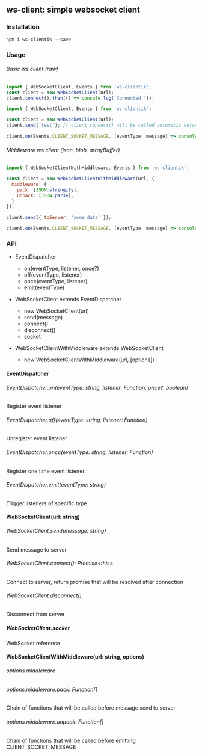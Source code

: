 ## ws-client: simple websocket client

### Installation
```
npm i ws-clientik --save
```

### Usage

###### Basic ws client (raw)
```js
import { WebSocketClient, Events } from 'ws-clientik';
const client = new WebSocketClient(url);
client.connect().then(() => console.log('Connected!'));
```
```js
import { WebSocketClient, Events } from 'ws-clientik';

const client = new WebSocketClient(url);
client.send('test'); // client.connect() will be called automatic before sending

client.on(Events.CLIENT_SOCKET_MESSAGE, (eventType, message) => console.log(message));
```

###### Middleware ws client (json, blob, arrayBuffer)
```js
import { WebSocketClientWithMiddleware, Events } from 'ws-clientik';

const client = new WebSocketClientWithMiddleware(url, {
  middleware: {
    pack: [JSON.stringify],
    unpack: [JSON.parse],
  }
});

client.send({ toServer: 'some data' });

client.on(Events.CLIENT_SOCKET_MESSAGE, (eventType, message) => console.log(message.fromSever));
```

### API
* EventDispatcher
    * on(eventType, listener, once?)
    * off(eventType, listener)
    * once(eventType, listener)
    * emit(eventType)

* WebSocketClient extends EventDispatcher
    * new WebSocketClient(url)
    * send(message)
    * connect()
    * disconnect()
    * socket
    
* WebSocketClientWithMiddleware extends WebSocketClient
    * new WebSocketClientWithMiddleware(url, [options])
    
#### EventDispatcher
###### EventDispatcher.on(eventType: string, listener: Function, once?: boolean)
Register event listener
###### EventDispatcher.off(eventType: string, listener: Function)
Unregister event listener
###### EventDispatcher.once(eventType: string, listener: Function)
Register one time event listener
###### EventDispatcher.emit(eventType: string)
Trigger listeners of specific type


#### WebSocketClient(url: string)
###### WebSocketClient.send(message: string)
Send message to server
###### WebSocketClient.connect(): Promise\<this\>
Connect to server, return promise that will be resolved after connection
###### WebSocketClient.disconnect()
Disconnect from server
##### WebSocketClient.socket
WebSocket reference 

#### WebSocketClientWithMiddleware(url: string, options)
###### options.middleware
###### options.middleware.pack: Function[]
Chain of functions that will be called before message send to server
###### options.middleware.unpack: Function[] 
Chain of functions that will be called before emitting CLIENT_SOCKET_MESSAGE
